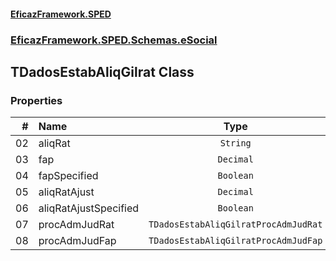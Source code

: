 #### [EficazFramework.SPED](EficazFrameworkSPED.md 'EficazFramework SPED')
### [EficazFramework.SPED.Schemas.eSocial](EficazFramework.SPED.Schemas.eSocial.md 'EficazFramework.SPED.Schemas.eSocial')

## TDadosEstabAliqGilrat Class
### Properties

| # | Name | Type | |
| ---: | :--- | :---: | :--- |
| 02 | aliqRat | `String` |  |
| 03 | fap | `Decimal` |  |
| 04 | fapSpecified | `Boolean` |  |
| 05 | aliqRatAjust | `Decimal` |  |
| 06 | aliqRatAjustSpecified | `Boolean` |  |
| 07 | procAdmJudRat | `TDadosEstabAliqGilratProcAdmJudRat` |  |
| 08 | procAdmJudFap | `TDadosEstabAliqGilratProcAdmJudFap` |  |
